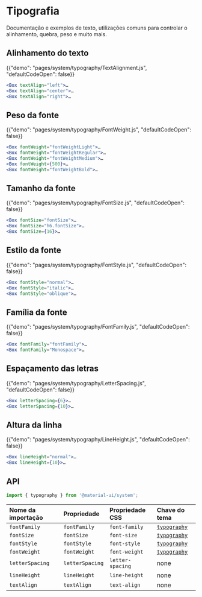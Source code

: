 # Tipografia

<p class="description">Documentação e exemplos de texto, utilizações comuns para controlar o alinhamento, quebra, peso e muito mais.</p>

## Alinhamento do texto

{{"demo": "pages/system/typography/TextAlignment.js", "defaultCodeOpen": false}}

```jsx
<Box textAlign="left">…
<Box textAlign="center">…
<Box textAlign="right">…
```

## Peso da fonte

{{"demo": "pages/system/typography/FontWeight.js", "defaultCodeOpen": false}}

```jsx
<Box fontWeight="fontWeightLight">…
<Box fontWeight="fontWeightRegular">…
<Box fontWeight="fontWeightMedium">…
<Box fontWeight={500}>…
<Box fontWeight="fontWeightBold">…
```

## Tamanho da fonte

{{"demo": "pages/system/typography/FontSize.js", "defaultCodeOpen": false}}

```jsx
<Box fontSize="fontSize">…
<Box fontSize="h6.fontSize">…
<Box fontSize={16}>…
```

## Estilo da fonte

{{"demo": "pages/system/typography/FontStyle.js", "defaultCodeOpen": false}}

```jsx
<Box fontStyle="normal">…
<Box fontStyle="italic">…
<Box fontStyle="oblique">…
```

## Família da fonte

{{"demo": "pages/system/typography/FontFamily.js", "defaultCodeOpen": false}}

```jsx
<Box fontFamily="fontFamily">…
<Box fontFamily="Monospace">…
```

## Espaçamento das letras

{{"demo": "pages/system/typography/LetterSpacing.js", "defaultCodeOpen": false}}

```jsx
<Box letterSpacing={6}>…
<Box letterSpacing={10}>…
```

## Altura da linha

{{"demo": "pages/system/typography/LineHeight.js", "defaultCodeOpen": false}}

```jsx
<Box lineHeight="normal">…
<Box lineHeight={10}>…
```

## API

```js
import { typography } from '@material-ui/system';
```

| Nome da importação | Propriedade     | Propriedade CSS  | Chave do tema                                                          |
|:------------------ |:--------------- |:---------------- |:---------------------------------------------------------------------- |
| `fontFamily`       | `fontFamily`    | `font-family`    | [`typography`](/customization/default-theme/?expand-path=$.typography) |
| `fontSize`         | `fontSize`      | `font-size`      | [`typography`](/customization/default-theme/?expand-path=$.typography) |
| `fontStyle`        | `fontStyle`     | `font-style`     | [`typography`](/customization/default-theme/?expand-path=$.typography) |
| `fontWeight`       | `fontWeight`    | `font-weight`    | [`typography`](/customization/default-theme/?expand-path=$.typography) |
| `letterSpacing`    | `letterSpacing` | `letter-spacing` | none                                                                   |
| `lineHeight`       | `lineHeight`    | `line-height`    | none                                                                   |
| `textAlign`        | `textAlign`     | `text-align`     | none                                                                   |